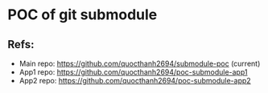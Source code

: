# POC of git submodule


## Refs:
- Main repo: https://github.com/quocthanh2694/submodule-poc (current)
- App1 repo: https://github.com/quocthanh2694/poc-submodule-app1
- App2 repo: https://github.com/quocthanh2694/poc-submodule-app2


